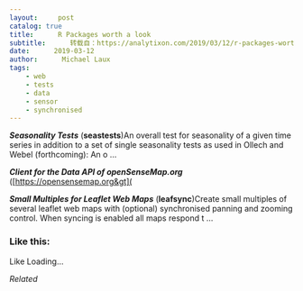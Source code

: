 ```yaml
---
layout:     post
catalog: true
title:      R Packages worth a look
subtitle:      转载自：https://analytixon.com/2019/03/12/r-packages-worth-a-look-1452/
date:      2019-03-12
author:      Michael Laux
tags:
    - web
    - tests
    - data
    - sensor
    - synchronised
---
```


***Seasonality Tests*** (**seastests**)An overall test for seasonality of a given time series in addition to a set of single seasonality tests as used in Ollech and Webel (forthcoming): An o …

***Client for the Data API of openSenseMap.org*** ([https://opensensemap.org&gt](

***Small Multiples for Leaflet Web Maps*** (**leafsync**)Create small multiples of several leaflet web maps with (optional) synchronised panning and zooming control. When syncing is enabled all maps respond t …





### Like this:

Like Loading...


*Related*

